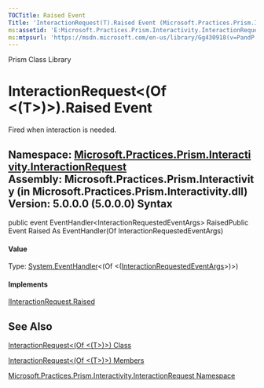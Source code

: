 ```yaml
---
TOCTitle: Raised Event
Title: 'InteractionRequest(T).Raised Event (Microsoft.Practices.Prism.Interactivity.InteractionRequest)'
ms:assetid: 'E:Microsoft.Practices.Prism.Interactivity.InteractionRequest.InteractionRequest\`1.Raised'
ms:mtpsurl: 'https://msdn.microsoft.com/en-us/library/Gg430918(v=PandP.50)'
---
```


Prism Class Library

InteractionRequest&lt;(Of &lt;(T&gt;)&gt;).Raised Event
===========================================================

Fired when interaction is needed.

**Namespace:** [Microsoft.Practices.Prism.Interactivity.InteractionRequest](https://msdn.microsoft.com/n:microsoft.practices.prism.interactivity.interactionrequest)
**Assembly:** Microsoft.Practices.Prism.Interactivity (in Microsoft.Practices.Prism.Interactivity.dll) Version: 5.0.0.0 (5.0.0.0)
Syntax
------

<span id="syntaxToggle"></span>public event EventHandler&lt;InteractionRequestedEventArgs&gt; RaisedPublic Event Raised As EventHandler(Of InteractionRequestedEventArgs)
#### Value

Type: [System.EventHandler](http://msdn2.microsoft.com/en-us/library/db0etb8x)&lt;(Of &lt;([InteractionRequestedEventArgs](https://msdn.microsoft.com/t:microsoft.practices.prism.interactivity.interactionrequest.interactionrequestedeventargs)&gt;)&gt;)
#### Implements

[IInteractionRequest.Raised](https://msdn.microsoft.com/e:microsoft.practices.prism.interactivity.interactionrequest.iinteractionrequest.raised)

See Also
--------

<span id="seeAlsoToggle"></span>
[InteractionRequest&lt;(Of &lt;(T&gt;)&gt;) Class](https://msdn.microsoft.com/t:microsoft.practices.prism.interactivity.interactionrequest.interactionrequest%601)

[InteractionRequest&lt;(Of &lt;(T&gt;)&gt;) Members](https://msdn.microsoft.com/allmembers.t:microsoft.practices.prism.interactivity.interactionrequest.interactionrequest%601)

[Microsoft.Practices.Prism.Interactivity.InteractionRequest Namespace](https://msdn.microsoft.com/n:microsoft.practices.prism.interactivity.interactionrequest)
